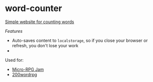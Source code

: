 # word-counter
[Simple website for counting words](https://stolksdorf.github.io/word-counter/)


*Features*
- Auto-saves content to `localstorage`, so if you close your browser or refresh, you don't lose your work
-


Used for:
- [Micro-RPG Jam](https://itch.io/jam/micro-rpg-jam)
- [200wordrpg](https://200wordrpg.github.io/)
